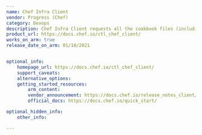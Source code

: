 ```yaml
---
name: Chef Infra Client
vendor: Progress (Chef)
category: Devops
description: Chef Infra Client requests all the cookbook files (including recipes, templates, resources, providers, attributes, and libraries) that it needs for every action identified in the run-list from the Chef Infra Server.
product_url: https://docs.chef.io/ctl_chef_client/
works_on_arm: true
release_date_on_arm: 01/10/2021


optional_info:
    homepage_url: https://docs.chef.io/ctl_chef_client/
    support_caveats:
    alternative_options:
    getting_started_resources:
        arm_content: 
        vendor_announcement: https://docs.chef.io/release_notes_client/#16.16.7
        official_docs: https://docs.chef.io/quick_start/

optional_hidden_info:
    other_info: 

---
```


